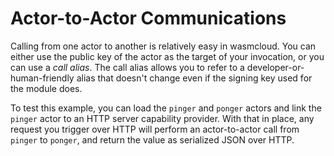 # Actor-to-Actor Communications

Calling from one actor to another is relatively easy in wasmcloud. You can either use the public key of the actor as the target of your invocation, or you can use a _call alias_. The call alias allows you to refer to a developer-or-human-friendly alias that doesn't change even if the signing key used for the module does.

To test this example, you can load the `pinger` and `ponger` actors and link the `pinger` actor to an HTTP server capability provider. With that in place, any request you trigger over HTTP will perform an actor-to-actor call from `pinger` to `ponger`, and return the value as serialized JSON over HTTP.
